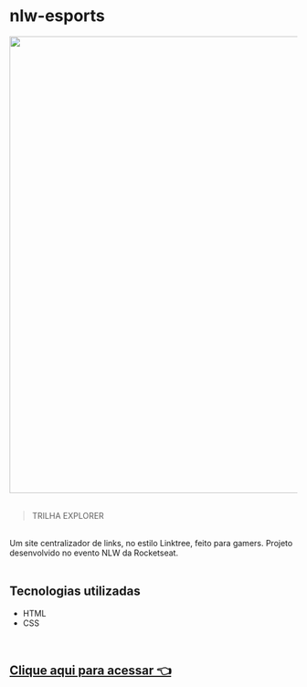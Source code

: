 # nlw-esports
<div align="center">
<img src="https://user-images.githubusercontent.com/92797194/190870756-1a4a09ca-8b6d-4b29-a173-b1fd86b9f090.png" width="800px"
</div>
<br>
<br>

<div align="left">

> TRILHA EXPLORER 
<br>
Um site centralizador de links, no estilo Linktree, feito para gamers. Projeto desenvolvido no evento NLW da Rocketseat.
<br>
<br>

## Tecnologias utilizadas

- HTML
- CSS

<br>

## [Clique aqui para acessar 👈](https://eucindyn.github.io/nlw-esports/)


</div>
